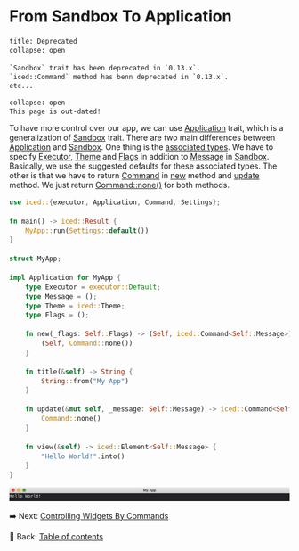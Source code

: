# From Sandbox To Application

```ad-caution
title: Deprecated
collapse: open

`Sandbox` trait has been deprecated in `0.13.x`.
`iced::Command` method has benn deprecated in `0.13.x`.
etc...
```
```ad-error
collapse: open
This page is out-dated!

```

To have more control over our app, we can use [Application](https://docs.rs/iced/0.12.1/iced/application/trait.Application.html) trait, which is a generalization of [Sandbox](https://docs.rs/iced/0.12.1/iced/trait.Sandbox.html) trait.
There are two main differences between [Application](https://docs.rs/iced/0.12.1/iced/application/trait.Application.html) and [Sandbox](https://docs.rs/iced/0.12.1/iced/trait.Sandbox.html).
One thing is the [associated types](https://doc.rust-lang.org/stable/book/ch19-03-advanced-traits.html#specifying-placeholder-types-in-trait-definitions-with-associated-types).
We have to specify [Executor](https://docs.rs/iced/0.12.1/iced/application/trait.Application.html#associatedtype.Executor), [Theme](https://docs.rs/iced/0.12.1/iced/application/trait.Application.html#associatedtype.Theme) and [Flags](https://docs.rs/iced/0.12.1/iced/application/trait.Application.html#associatedtype.Flags) in addition to [Message](https://docs.rs/iced/0.12.1/iced/trait.Sandbox.html#associatedtype.Message) in [Sandbox](https://docs.rs/iced/0.12.1/iced/trait.Sandbox.html).
Basically, we use the suggested defaults for these associated types.
The other is that we have to return [Command](https://docs.rs/iced/0.12.1/iced/struct.Command.html) in [new](https://docs.rs/iced/0.12.1/iced/application/trait.Application.html#tymethod.new) method and [update](https://docs.rs/iced/0.12.1/iced/application/trait.Application.html#tymethod.update) method.
We just return [Command::none()](https://docs.rs/iced/0.12.1/iced/struct.Command.html#method.none) for both methods.

```rust
use iced::{executor, Application, Command, Settings};

fn main() -> iced::Result {
    MyApp::run(Settings::default())
}

struct MyApp;

impl Application for MyApp {
    type Executor = executor::Default;
    type Message = ();
    type Theme = iced::Theme;
    type Flags = ();

    fn new(_flags: Self::Flags) -> (Self, iced::Command<Self::Message>) {
        (Self, Command::none())
    }

    fn title(&self) -> String {
        String::from("My App")
    }

    fn update(&mut self, _message: Self::Message) -> iced::Command<Self::Message> {
        Command::none()
    }

    fn view(&self) -> iced::Element<Self::Message> {
        "Hello World!".into()
    }
}
```

![From sandbox to application](./pic/from_sandbox_to_application.png)

:arrow_right:  Next: [Controlling Widgets By Commands](./controlling_widgets_by_commands.md)

:blue_book: Back: [Table of contents](./../README.md)
